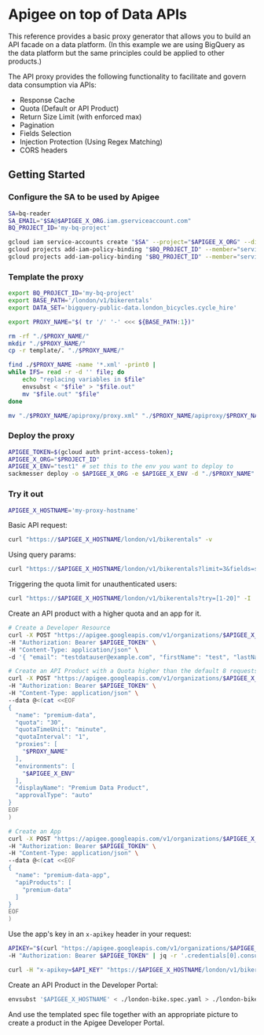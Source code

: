 # Apigee on top of Data APIs

This reference provides a basic proxy generator that allows you to build an
API facade on a data platform. (In this example we are using BigQuery as the
data platform but the same principles could be applied to other products.)

The API proxy provides the following functionality to facilitate and govern
data consumption via APIs:

* Response Cache
* Quota (Default or API Product)
* Return Size Limit (with enforced max)
* Pagination
* Fields Selection
* Injection Protection (Using Regex Matching)
* CORS headers

## Getting Started

### Configure the SA to be used by Apigee

```sh
SA=bq-reader
SA_EMAIL="$SA@$APIGEE_X_ORG.iam.gserviceaccount.com"
BQ_PROJECT_ID='my-bq-project'

gcloud iam service-accounts create "$SA" --project="$APIGEE_X_ORG" --display-name="BQ data reader"
gcloud projects add-iam-policy-binding "$BQ_PROJECT_ID" --member="serviceAccount:$SA_EMAIL" --role="roles/bigquery.dataViewer" --quiet
gcloud projects add-iam-policy-binding "$BQ_PROJECT_ID" --member="serviceAccount:$SA_EMAIL" --role="roles/bigquery.user" --quiet
```

### Template the proxy

```sh
export BQ_PROJECT_ID='my-bq-project'
export BASE_PATH='/london/v1/bikerentals'
export DATA_SET='bigquery-public-data.london_bicycles.cycle_hire'

export PROXY_NAME="$( tr '/' '-' <<< ${BASE_PATH:1})"

rm -rf "./$PROXY_NAME/"
mkdir "./$PROXY_NAME/"
cp -r template/. "./$PROXY_NAME/"

find ./$PROXY_NAME -name '*.xml' -print0 |
while IFS= read -r -d '' file; do
    echo "replacing variables in $file"
    envsubst < "$file" > "$file.out"
    mv "$file.out" "$file"
done

mv "./$PROXY_NAME/apiproxy/proxy.xml" "./$PROXY_NAME/apiproxy/$PROXY_NAME.xml"
```

### Deploy the proxy

```sh
APIGEE_TOKEN=$(gcloud auth print-access-token);
APIGEE_X_ORG="$PROJECT_ID"
APIGEE_X_ENV="test1" # set this to the env you want to deploy to
sackmesser deploy -o $APIGEE_X_ORG -e $APIGEE_X_ENV -d "./$PROXY_NAME" -t "$APIGEE_TOKEN" --deployment-sa "$SA_EMAIL"
```

### Try it out

```sh
APIGEE_X_HOSTNAME='my-proxy-hostname'
```

Basic API request:

```sh
curl "https://$APIGEE_X_HOSTNAME/london/v1/bikerentals" -v
```

Using query params:

```sh
curl "https://$APIGEE_X_HOSTNAME/london/v1/bikerentals?limit=3&fields=start_station_name,end_station_name" | jq
```

Triggering the quota limit for unauthenticated users:

```sh
curl "https://$APIGEE_X_HOSTNAME/london/v1/bikerentals?try=[1-20]" -I
```

Create an API product with a higher quota and an app for it.

```sh
# Create a Developer Resource
curl -X POST "https://apigee.googleapis.com/v1/organizations/$APIGEE_X_ORG/developers" \
-H "Authorization: Bearer $APIGEE_TOKEN" \
-H "Content-Type: application/json" \
-d '{ "email": "testdatauser@example.com", "firstName": "test", "lastName": "user", "userName": "testdatauser" }' \

# Create an API Product with a Quota higher than the default 8 requests per minute
curl -X POST "https://apigee.googleapis.com/v1/organizations/$APIGEE_X_ORG/apiproducts" \
-H "Authorization: Bearer $APIGEE_TOKEN" \
-H "Content-Type: application/json" \
--data @<(cat <<EOF
{
  "name": "premium-data",
  "quota": "30",
  "quotaTimeUnit": "minute",
  "quotaInterval": "1",
  "proxies": [
    "$PROXY_NAME"
  ],
  "environments": [
    "$APIGEE_X_ENV"
  ],
  "displayName": "Premium Data Product",
  "approvalType": "auto"
}
EOF
)

# Create an App
curl -X POST "https://apigee.googleapis.com/v1/organizations/$APIGEE_X_ORG/developers/testdatauser@example.com/apps" \
-H "Authorization: Bearer $APIGEE_TOKEN" \
-H "Content-Type: application/json" \
--data @<(cat <<EOF
{
  "name": "premium-data-app",
  "apiProducts": [
    "premium-data"
  ]
}
EOF
)
```

Use the app's key in an `x-apikey` header in your request:

```sh
APIKEY="$(curl "https://apigee.googleapis.com/v1/organizations/$APIGEE_X_ORG/developers/testdatauser@example.com/apps/premium-data-app" \
-H "Authorization: Bearer $APIGEE_TOKEN" | jq -r '.credentials[0].consumerKey')"

curl -H "x-apikey=$API_KEY" "https://$APIGEE_X_HOSTNAME/london/v1/bikerentals?try=[1-20]" -I
```

Create an API Product in the Developer Portal:

```sh
envsubst '$APIGEE_X_HOSTNAME' < ./london-bike.spec.yaml > ./london-bikes-v1/spec.yaml
```

And use the templated spec file together with an appropriate picture to create
a product in the Apigee Developer Portal.
